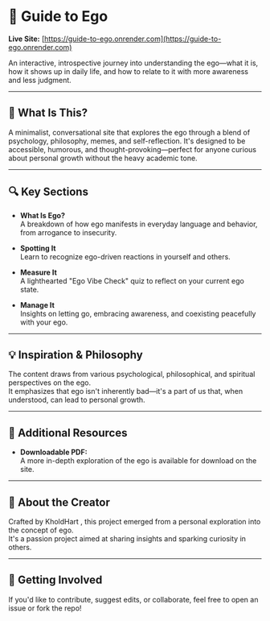 # 🧠 Guide to Ego

**Live Site:** [https://guide-to-ego.onrender.com](https://guide-to-ego.onrender.com)

An interactive, introspective journey into understanding the ego—what it is, how it shows up in daily life, and how to relate to it with more awareness and less judgment.

---

## 🧩 What Is This?

A minimalist, conversational site that explores the ego through a blend of psychology, philosophy, memes, and self-reflection. It's designed to be accessible, humorous, and thought-provoking—perfect for anyone curious about personal growth without the heavy academic tone.

---

## 🔍 Key Sections

- **What Is Ego?**  
  A breakdown of how ego manifests in everyday language and behavior, from arrogance to insecurity.

- **Spotting It**  
  Learn to recognize ego-driven reactions in yourself and others.

- **Measure It**  
  A lighthearted "Ego Vibe Check" quiz to reflect on your current ego state.

- **Manage It**  
  Insights on letting go, embracing awareness, and coexisting peacefully with your ego.

---

## 💡 Inspiration & Philosophy

The content draws from various psychological, philosophical, and spiritual perspectives on the ego.  
It emphasizes that ego isn't inherently bad—it's a part of us that, when understood, can lead to personal growth.

---

## 📎 Additional Resources

- **Downloadable PDF:**  
  A more in-depth exploration of the ego is available for download on the site.

---

## 👋 About the Creator

Crafted by KholdHart , this project emerged from a personal exploration into the concept of ego.  
It's a passion project aimed at sharing insights and sparking curiosity in others.

---

## 🚀 Getting Involved

If you'd like to contribute, suggest edits, or collaborate, feel free to open an issue or fork the repo!

